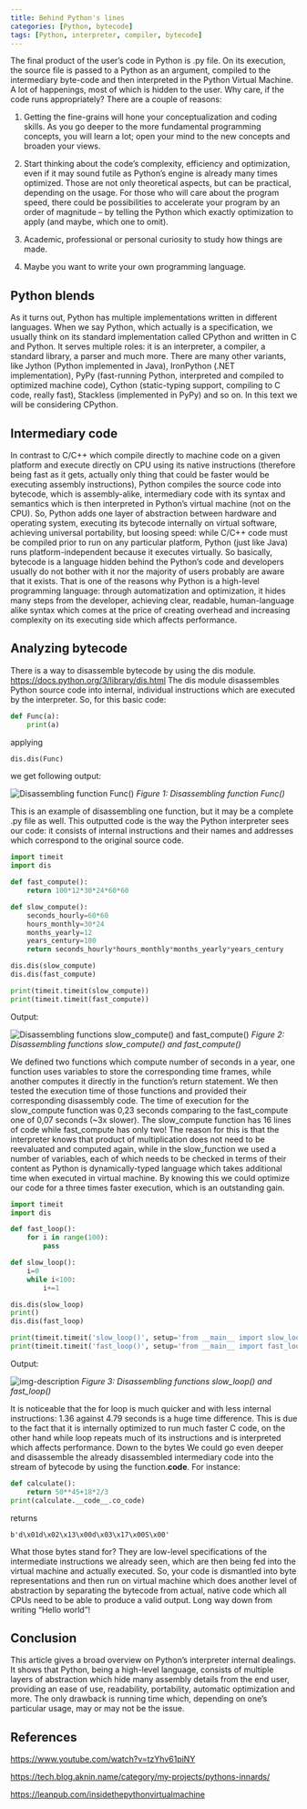 ```yaml
---
title: Behind Python's lines
categories: [Python, bytecode]
tags: [Python, interpreter, compiler, bytecode]
---
```


The final product of the user’s code in Python is .py file. On its execution, the source file is passed to a Python as an argument, compiled to the intermediary byte-code and then interpreted in the Python Virtual Machine. A lot of happenings, most of which is hidden to the user. Why care, if the code runs appropriately? There are a couple of reasons:

1.	Getting the fine-grains will hone your conceptualization and coding skills. As you go deeper to the more fundamental programming concepts, you will learn a lot; open your mind to the new concepts and broaden your views. 

2.	Start thinking about the code’s complexity, efficiency and optimization, even if it may sound futile as Python’s engine is already many times optimized. Those are not only theoretical aspects, but can be practical, depending on the usage. For those who will care about the program speed, there could be possibilities to accelerate your program by an order of magnitude – by telling the Python which exactly optimization to apply (and maybe, which one to omit).

3.	Academic, professional or personal curiosity to study how things are made. 

4.	Maybe you want to write your own programming language.

## Python blends
As it turns out, Python has multiple implementations written in different languages. When we say Python, which actually is a specification, we usually think on its standard implementation called CPython and written in C and Python. It serves multiple roles: it is an interpreter, a compiler, a standard library, a parser and much more. There are many other variants, like Jython (Python implemented in Java), IronPython (.NET implementation), PyPy (fast-running Python, interpreted and compiled to optimized machine code), Cython (static-typing support, compiling to C code, really fast), Stackless (implemented in PyPy) and so on. In this text we will be considering CPython.

## Intermediary code
In contrast to C/C++ which compile directly to machine code on a given platform and execute directly on CPU using its native instructions (therefore being fast as it gets, actually only thing that could be faster would be executing assembly instructions), Python compiles the source code into bytecode, which is assembly-alike, intermediary code with its syntax and semantics which is then interpreted in Python’s virtual machine (not on the CPU). So, Python adds one layer of abstraction between hardware and operating system, executing its bytecode internally on virtual software, achieving universal portability, but loosing speed: while C/C++ code must be compiled prior to run on any particular platform, Python (just like Java) runs platform-independent because it executes virtually. So basically, bytecode is a language hidden behind the Python’s code and developers usually do not bother with it nor the majority of users probably are aware that it exists. That is one of the reasons why Python is a high-level programming language: through automatization and optimization, it hides many steps from the developer, achieving clear, readable, human-language alike syntax which comes at the price of creating overhead and increasing complexity on its executing side which affects performance.

## Analyzing bytecode
There is a way to disassemble bytecode by using the dis module. https://docs.python.org/3/library/dis.html
The dis module disassembles Python source code into internal, individual instructions which are executed by the interpreter. So, for this basic code:

```python
def Func(a):
    print(a)
```

applying 

```python
dis.dis(Func)
```

we get following output:

![Disassembling function Func()](https://sbozich.github.io/assets/28072201.jpg) _Figure 1: Disassembling function Func()_

This is an example of disassembling one function, but it may be a complete .py file as well. This outputted code is the way the Python interpreter sees our code: it consists of internal instructions and their names and addresses which correspond to the original source code.

```python
import timeit
import dis

def fast_compute():
    return 100*12*30*24*60*60

def slow_compute():
    seconds_hourly=60*60
    hours_monthly=30*24
    months_yearly=12
    years_century=100
    return seconds_hourly*hours_monthly*months_yearly*years_century

dis.dis(slow_compute)
dis.dis(fast_compute)

print(timeit.timeit(slow_compute))
print(timeit.timeit(fast_compute))
```

Output:

![Disassembling functions slow_compute() and fast_compute()](https://sbozich.github.io/assets/28072202.jpeg) _Figure 2: Disassembling functions slow_compute() and fast_compute()_
 
We defined two functions which compute number of seconds in a year, one function uses variables to store the corresponding time frames, while another computes it directly in the function’s return statement. We then tested the execution time of those functions and provided their corresponding disassembly code. The time of execution for the slow_compute function was 0,23 seconds comparing to the fast_compute one of 0,07 seconds (~3x slower). The slow_compute function has 16 lines of code while fast_compute has only two! The reason for this is that the interpreter knows that product of multiplication does not need to be reevaluated and computed again, while in the slow_function we used a number of variables, each of which needs to be checked in terms of their content as Python is dynamically-typed language which takes additional time when executed in virtual machine. By knowing this we could optimize our code for a three times faster execution, which is an outstanding gain.

```python
import timeit
import dis

def fast_loop():
    for i in range(100):
        pass

def slow_loop():
    i=0
    while i<100:
        i+=1

dis.dis(slow_loop)
print()
dis.dis(fast_loop)

print(timeit.timeit('slow_loop()', setup='from __main__ import slow_loop'))
print(timeit.timeit('fast_loop()', setup='from __main__ import fast_loop'))
```

Output:

![img-description](https://sbozich.github.io/assets/28072203.jpeg) _Figure 3: Disassembling functions slow_loop() and fast_loop()_

It is noticeable that the for loop is much quicker and with less internal instructions: 1.36 against 4.79 seconds is a huge time difference. This is due to the fact that it is internally optimized to run much faster C code, on the other hand while loop repeats much of its instructions and is interpreted which affects performance.
Down to the bytes
We could go even deeper and disassemble the already disassembled intermediary code into the stream of bytecode by using the function.__code__. For instance:

```python
def calculate():
    return 50**45+18*2/3
print(calculate.__code__.co_code)
```

returns
```
b'd\x01d\x02\x13\x00d\x03\x17\x00S\x00'
```

What those bytes stand for? They are low-level specifications of the intermediate instructions we already seen, which are then being fed into the virtual machine and actually executed. So, your code is dismantled into byte representations and then run on virtual machine which does another level of abstraction by separating the bytecode from actual, native code which all CPUs need to be able to produce a valid output. Long way down from writing “Hello world”!

## Conclusion
This article gives a broad overview on Python’s interpreter internal dealings. It shows that Python, being a high-level language, consists of multiple layers of abstraction which hide many assembly details from the end user, providing an ease of use, readability, portability, automatic optimization and more. The only drawback is running time which, depending on one’s particular usage, may or may not be the issue. 

## References

https://www.youtube.com/watch?v=tzYhv61piNY
<br>

https://tech.blog.aknin.name/category/my-projects/pythons-innards/
<br>

https://leanpub.com/insidethepythonvirtualmachine



